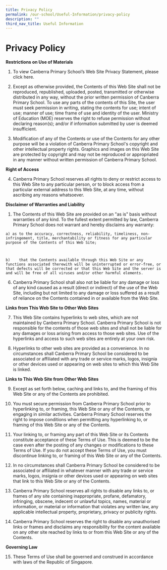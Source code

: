 ```yaml
---
title: Privacy Policy
permalink: /our-school/Useful-Information/privacy-policy
description: ""
third_nav_title: Useful Information
---
```

# Privacy Policy
**Restrictions on Use of Materials**



 1.    To view Canberra Primary School’s Web Site Privacy Statement, please click here.

 2.    Except as otherwise provided, the Contents of this Web Site shall not be reproduced, republished, uploaded, posted, transmitted or otherwise distributed in any way, without the prior written permission of Canberra Primary School. To use any parts of the contents of this Site, the user must seek permission in writing, stating the contents for use; intent of use; manner of use; time frame of use and identity of the user. Ministry of Education (MOE) reserves the right to refuse permission without declaring reason(s); and/or if information submitted by user is deemed insufficient.

3.    Modification of any of the Contents or use of the Contents for any other purpose will be a violation of Canberra Primary School's copyright and other intellectual property rights. Graphics and images on this Web Site are protected by copyright and may not be reproduced or appropriated in any manner without written permission of Canberra Primary School.


**Right of Access**

4.    Canberra Primary School reserves all rights to deny or restrict access to this Web Site to any particular person, or to block access from a particular external address to this Web Site, at any time, without ascribing any reasons whatsoever.


**Disclaimer of Warranties and Liability**
1.    The Contents of this Web Site are provided on an "as is" basis without warranties of any kind. To the fullest extent permitted by law, Canberra Primary School does not warrant and hereby disclaims any warranty:

 

	a) as to the accuracy, correctness, reliability, timeliness, non-infringement, title, merchantability or fitness for any particular purpose of the Contents of this Web Site;

 

	b)    that the Contents available through this Web Site or any functions associated therewith will be uninterrupted or error-free, or that defects will be corrected or that this Web Site and the server is and will be free of all viruses and/or other harmful elements.

6.    Canberra Primary School shall also not be liable for any damage or loss of any kind caused as a result (direct or indirect) of the use of the Web Site, including but not limited to any damage or loss suffered as a result of reliance on the Contents contained in or available from the Web Site.


**Links from This Web Site to Other Web Sites**

7.    This Web Site contains hyperlinks to web sites, which are not maintained by Canberra Primary School. Canberra Primary School is not responsible for the contents of those web sites and shall not be liable for any damages or loss arising from access to those web sites. Use of the hyperlinks and access to such web sites are entirely at your own risk.

 

8.    Hyperlinks to other web sites are provided as a convenience. In no circumstances shall Canberra Primary School be considered to be associated or affiliated with any trade or service marks, logos, insignia or other devices used or appearing on web sites to which this Web Site is linked.


**Links to This Web Site from Other Web Sites**

9.    Except as set forth below, caching and links to, and the framing of this Web Site or any of the Contents are prohibited.

 

10. You must secure permission from Canberra Primary School prior to hyperlinking to, or framing, this Web Site or any of the Contents, or engaging in similar activities. Canberra Primary School reserves the right to impose conditions when permitting any hyperlinking to, or framing of this Web Site or any of the Contents.

 

11. Your linking to, or framing any part of this Web Site or its Contents constitute acceptance of these Terms of Use. This is deemed to be the case even after the posting of any changes or modifications to these Terms of Use. If you do not accept these Terms of Use, you must discontinue linking to, or framing of this Web Site or any of the Contents.

 

12. In no circumstances shall Canberra Primary School be considered to be associated or affiliated in whatever manner with any trade or service marks, logos, insignia or other devices used or appearing on web sites that link to this Web Site or any of the Contents.

 

13. Canberra Primary School reserves all rights to disable any links to, or frames of any site containing inappropriate, profane, defamatory, infringing, obscene, indecent or unlawful topics, names, material or information, or material or information that violates any written law, any applicable intellectual property, proprietary, privacy or publicity rights.

 

14. Canberra Primary School reserves the right to disable any unauthorised links or frames and disclaims any responsibility for the content available on any other site reached by links to or from this Web Site or any of the Contents.

 

**Governing Law**

15.  These Terms of Use shall be governed and construed in accordance with laws of the Republic of Singapore.